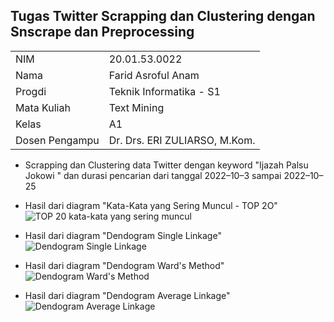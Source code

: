 
<h2>Tugas Twitter Scrapping dan Clustering dengan Snscrape dan Preprocessing</h2>

<b>
    <table style="border-collapse: 2px solid;">
        <tr>
          <td>NIM </td>
          <td> 20.01.53.0022</td>
        </tr>
        <tr>
          <td>Nama </td>
          <td> Farid Asroful Anam</td>
        </tr>
        <tr>
          <td>Progdi </td>
          <td> Teknik Informatika - S1</td>
        </tr>
        <tr>
          <td>Mata Kuliah </td>
          <td> Text Mining</td>
        </tr>
        <tr>
          <td>Kelas </td>
          <td> A1</td>
        </tr>
        <tr>
          <td>Dosen Pengampu </td>
          <td> Dr. Drs. ERI ZULIARSO, M.Kom.</td>
        </tr>
      </table>
</b>


*  Scrapping dan Clustering data Twitter dengan keyword "Ijazah Palsu Jokowi " dan durasi pencarian dari tanggal 2022–10–3 sampai 2022–10–25
*  Hasil dari diagram "Kata-Kata yang Sering Muncul - TOP 2O"
![TOP 20 kata-kata yang sering muncul](https://user-images.githubusercontent.com/74556111/197602249-7b376089-7b3b-4f59-8c73-2490d2512b03.png)

*  Hasil dari diagram "Dendogram Single Linkage"
![Dendogram Single Linkage](https://user-images.githubusercontent.com/74556111/197602380-85d129ab-d177-4a31-8667-8025580873bc.png)

* Hasil dari diagram "Dendogram Ward's Method"
![Dendogram Ward's Method](https://user-images.githubusercontent.com/74556111/197602429-063ad69f-4e6d-467d-89bd-ac280de27d3f.png)

* Hasil dari diagram "Dendogram Average Linkage"
![Dendogram Average Linkage](https://user-images.githubusercontent.com/74556111/197602478-637eef8f-8d91-4afc-bf2e-9b32833990e9.png)

